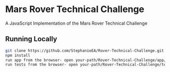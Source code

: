 # Mars Rover Technical Challenge

A JavaScript Implementation of the Mars Rover Technical Challenge

## Running Locally

```sh
git clone https://github.com/StephanieEA/Rover-Technical-Challenge.git # or clone your own fork
npm install
run app from the browser- open your-path/Rover-Technical-Challenge/app/index.html
run tests from the browser- open your-path/Rover-Technical-Challenge/test/test.html
```
